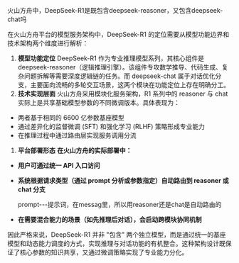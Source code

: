 火山方舟中，DeepSeek-R1是既包含deepseek-reasoner，又包含deepseek-chat吗



在火山方舟平台的模型服务架构中，DeepSeek-R1 的定位需要从模型功能边界和技术架构两个维度进行解析：

1. **模型功能定位**
   DeepSeek-R1 作为专业推理模型系列，其核心组件是 deepseek-reasoner（逻辑推理引擎）。该组件专攻数学推导、代码生成、复杂问题拆解等需要深度逻辑链的任务。而 deepseek-chat 属于对话优化分支，主要面向流畅的多轮交互场景，这两个模块在功能定位上存在明确分工。
2. **技术实现层面**
   火山方舟采用模块化服务架构，R1 系列中的 reasoner 与 chat 实际上是共享基础模型参数的不同微调版本。具体表现为：

- 两者基于相同的 6600 亿参数基座模型
- 通过差异化的监督微调 (SFT) 和强化学习 (RLHF) 策略形成专业能力
- 在推理过程中通过路由层实现服务调用分流

1. **平台部署形态**
   **在火山方舟的实际部署中：**

- **用户可通过统一 API 入口访问**

- **系统根据请求类型（通过 prompt 分析或参数指定）自动路由到 reasoner 或 chat 分支**

  prompt---提示词，在messag里，所以用reasoner还是chat是自动路由的

- **在需要混合能力的场景（如先推理后对话），会启动跨模块协同机制**

因此严格来说，DeepSeek-R1 并非 "包含" 两个独立模型，而是通过统一的基座模型和动态能力调度的方式，实现推理与对话功能的有机整合。这种架构设计既保证了核心参数的知识共享，又通过微调策略实现了专业能力分化。
